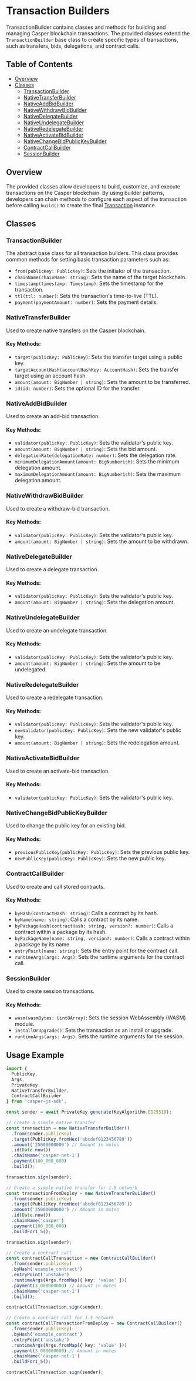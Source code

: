 # Transaction Builders

TransactionBuilder contains classes and methods for building and managing Casper blockchain transactions. The provided classes extend the `TransactionBuilder` base class to create specific types of transactions, such as transfers, bids, delegations, and contract calls.

## Table of Contents

- [Overview](#overview)
- [Classes](#classes)
  - [TransactionBuilder](#transactionv1builder)
  - [NativeTransferBuilder](#nativetransferbuilder)
  - [NativeAddBidBuilder](#nativeaddbidbuilder)
  - [NativeWithdrawBidBuilder](#nativewithdrawbidbuilder)
  - [NativeDelegateBuilder](#nativedelegatebuilder)
  - [NativeUndelegateBuilder](#nativeundelegatebuilder)
  - [NativeRedelegateBuilder](#nativeredelegatebuilder)
  - [NativeActivateBidBuilder](#nativeactivatebidbuilder)
  - [NativeChangeBidPublicKeyBuilder](#nativechangebidpublickeybuilder)
  - [ContractCallBuilder](#contractcallbuilder)
  - [SessionBuilder](#sessionbuilder)

## Overview

The provided classes allow developers to build, customize, and execute transactions on the Casper blockchain. By using builder patterns, developers can chain methods to configure each aspect of the transaction before calling `build()` to create the final [Transaction](./Transaction.ts) instance.

## Classes

### TransactionBuilder

The abstract base class for all transaction builders. This class provides common methods for setting basic transaction parameters such as:

- `from(publicKey: PublicKey)`: Sets the initiator of the transaction.
- `chainName(chainName: string)`: Sets the name of the target blockchain.
- `timestamp(timestamp: Timestamp)`: Sets the timestamp for the transaction.
- `ttl(ttl: number)`: Sets the transaction's time-to-live (TTL).
- `payment(paymentAmount: number)`: Sets the payment details.

### NativeTransferBuilder

Used to create native transfers on the Casper blockchain.

#### Key Methods:

- `target(publicKey: PublicKey)`: Sets the transfer target using a public key.
- `targetAccountHash(accountHashKey: AccountHash)`: Sets the transfer target using an account hash.
- `amount(amount: BigNumber | string)`: Sets the amount to be transferred.
- `id(id: number)`: Sets the optional ID for the transfer.

### NativeAddBidBuilder

Used to create an add-bid transaction.

#### Key Methods:

- `validator(publicKey: PublicKey)`: Sets the validator's public key.
- `amount(amount: BigNumber | string)`: Sets the bid amount.
- `delegationRate(delegationRate: number)`: Sets the delegation rate.
- `minimumDelegationAmount(amount: BigNumberish)`: Sets the minimum delegation amount.
- `maximumDelegationAmount(amount: BigNumberish)`: Sets the maximum delegation amount.

### NativeWithdrawBidBuilder

Used to create a withdraw-bid transaction.

#### Key Methods:

- `validator(publicKey: PublicKey)`: Sets the validator's public key.
- `amount(amount: BigNumber | string)`: Sets the amount to be withdrawn.

### NativeDelegateBuilder

Used to create a delegate transaction.

#### Key Methods:

- `validator(publicKey: PublicKey)`: Sets the validator's public key.
- `amount(amount: BigNumber | string)`: Sets the delegation amount.

### NativeUndelegateBuilder

Used to create an undelegate transaction.

#### Key Methods:

- `validator(publicKey: PublicKey)`: Sets the validator's public key.
- `amount(amount: BigNumber | string)`: Sets the amount to be undelegated.

### NativeRedelegateBuilder

Used to create a redelegate transaction.

#### Key Methods:

- `validator(publicKey: PublicKey)`: Sets the validator's public key.
- `newValidator(publicKey: PublicKey)`: Sets the new validator's public key.
- `amount(amount: BigNumber | string)`: Sets the redelegation amount.

### NativeActivateBidBuilder

Used to create an activate-bid transaction.

#### Key Methods:

- `validator(publicKey: PublicKey)`: Sets the validator's public key.

### NativeChangeBidPublicKeyBuilder

Used to change the public key for an existing bid.

#### Key Methods:

- `previousPublicKey(publicKey: PublicKey)`: Sets the previous public key.
- `newPublicKey(publicKey: PublicKey)`: Sets the new public key.

### ContractCallBuilder

Used to create and call stored contracts.

#### Key Methods:

- `byHash(contractHash: string)`: Calls a contract by its hash.
- `byName(name: string)`: Calls a contract by its name.
- `byPackageHash(contractHash: string, version?: number)`: Calls a contract within a package by its hash.
- `byPackageName(name: string, version?: number)`: Calls a contract within a package by its name.
- `entryPoint(name: string)`: Sets the entry point for the contract call.
- `runtimeArgs(args: Args)`: Sets the runtime arguments for the contract call.

### SessionBuilder

Used to create session transactions.

#### Key Methods:

- `wasm(wasmBytes: Uint8Array)`: Sets the session WebAssembly (WASM) module.
- `installOrUpgrade()`: Sets the transaction as an install or upgrade.
- `runtimeArgs(args: Args)`: Sets the runtime arguments for the session.

## Usage Example

```typescript
import {
  PublicKey,
  Args,
  PrivateKey,
  NativeTransferBuilder,
  ContractCallBuilder
} from 'casper-js-sdk';

const sender = await PrivateKey.generate(KeyAlgorithm.ED25519);

// Create a simple native transfer
const transaction = new NativeTransferBuilder()
  .from(sender.publicKey)
  .target(PublicKey.fromHex('abcdef0123456789'))
  .amount('25000000000') // Amount in motes
  .id(Date.now())
  .chainName('casper-net-1')
  .payment(100_000_000)
  .build();

transaction.sign(sender);

// Create a simple native transfer for 1.5 network
const transactionFromDeploy = new NativeTransferBuilder()
  .from(sender.publicKey)
  .target(PublicKey.fromHex('abcdef0123456789'))
  .amount('25000000000') // Amount in motes
  .id(Date.now())
  .chainName('casper')
  .payment(100_000_000)
  .buildFor1_5();

transaction.sign(sender);

// Create a contract call
const contractCallTransaction = new ContractCallBuilder()
  .from(sender.publicKey)
  .byHash('example_contract')
  .entryPoint('unstake')
  .runtimeArgs(Args.fromMap({ key: 'value' }))
  .payment(3_000000000) // Amount in motes
  .chainName('casper-net-1')
  .build();

contractCallTransaction.sign(sender);

// Create a contract call for 1.5 network
const contractCallTransactionFromDeploy = new ContractCallBuilder()
  .from(sender.publicKey)
  .byHash('example_contract')
  .entryPoint('unstake')
  .runtimeArgs(Args.fromMap({ key: 'value' }))
  .payment(3_000000000) // Amount in motes
  .chainName('casper-net-1')
  .buildFor1_5();

contractCallTransaction.sign(sender);
```
